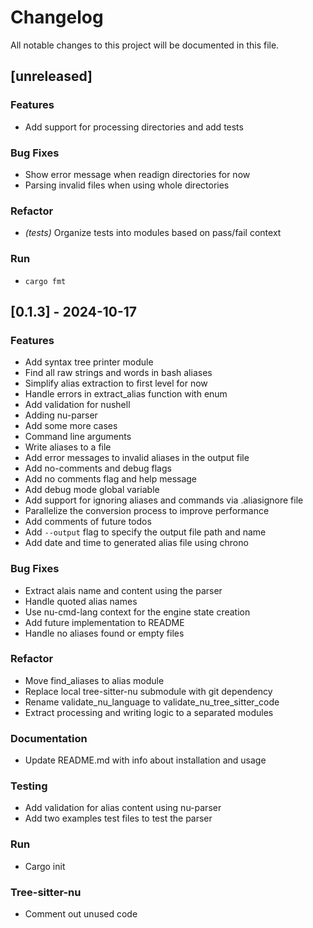 # Changelog

All notable changes to this project will be documented in this file.

## [unreleased]

### Features

- Add support for processing directories and add tests

### Bug Fixes

- Show error message when readign directories for now
- Parsing invalid files when using whole directories

### Refactor

- *(tests)* Organize tests into modules based on pass/fail context

### Run

- `cargo fmt`

## [0.1.3] - 2024-10-17

### Features

- Add syntax tree printer module
- Find all raw strings and words in bash aliases
- Simplify alias extraction to first level for now
- Handle errors in extract_alias function with enum
- Add validation for nushell
- Adding nu-parser
- Add some more cases
- Command line arguments
- Write aliases to a file
- Add error messages to invalid aliases in the output file
- Add no-comments and debug flags
- Add no comments flag and help message
- Add debug mode global variable
- Add support for ignoring aliases and commands via .aliasignore file
- Parallelize the conversion process to improve performance
- Add comments of future todos
- Add `--output` flag to specify the output file path and name
- Add date and time to generated alias file using chrono

### Bug Fixes

- Extract alais name and content using the parser
- Handle quoted alias names
- Use nu-cmd-lang context for the engine state creation
- Add future implementation to README
- Handle no aliases found or empty files

### Refactor

- Move find_aliases to alias module
- Replace local tree-sitter-nu submodule with git dependency
- Rename validate_nu_language to validate_nu_tree_sitter_code
- Extract processing and writing logic to a separated modules

### Documentation

- Update README.md with info about installation and usage

### Testing

- Add validation for alias content using nu-parser
- Add two examples test files to test the parser

### Run

- Cargo init

### Tree-sitter-nu

- Comment out unused code

<!-- generated by git-cliff -->
